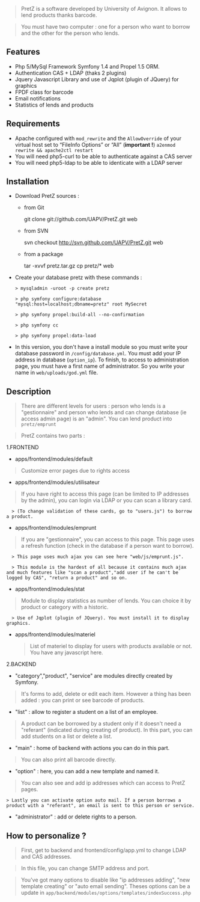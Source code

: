>PretZ is a software developed by University of Avignon. It allows to lend products thanks barcode.

>You must have two computer : one for a person who want to borrow and the other for the person who lends.


Features
--------

*  Php 5/MySql Framework Symfony 1.4 and Propel 1.5 ORM.
*  Authentication CAS + LDAP (thaks 2 plugins)
*  Jquery Javascript Library and use of Jqplot (plugin of JQuery) for graphics
*  FPDF class for barcode
*  Email notifications
*  Statistics of lends and products




Requirements
------------

*  Apache configured with `mod_rewrite` and the `AllowOverride` of your virtual host set to “FileInfo Options” or “All” (**important !**) `a2enmod rewrite && apache2ctl restart`
*  You will need php5-curl to be able to authenticate against a CAS server
*  You will need php5-ldap to be able to identicate with a LDAP server





Installation
------------


* Download PretZ sources :
   * from Git

        git clone git://github.com/UAPV/PretZ.git web

   * from SVN

        svn checkout http://svn.github.com/UAPV/PretZ.git web

   * from a package

        tar -xvvf pretz.tar.gz
        cp pretz/* web

* Create your database pretz with these commands :
       
      > mysqladmin -uroot -p create pretz

      > php symfony configure:database "mysql:host=localhost;dbname=pretz" root MySecret

      > php symfony propel:build-all --no-confirmation

      > php symfony cc
      
      > php symfony propel:data-load

* In this version, you don't have a install module so you must write your database password in `/config/database.yml`. You must add your IP address in database (`option_ip`).
To finish, to access to administration page, you must have a first name of administrator. So you write your name in `web/uploads/god.yml` file.


Description
-----------

> There are different levels for users : person who lends is a "gestionnaire" and person who lends and can change database (ie access admin page) is an "admin".
> You can lend product into `pretz/emprunt`

> PretZ contains two parts :

   1.FRONTEND

   * apps/frontend/modules/default
   > Customize error pages due to rights access

   * apps/frontend/modules/utilisateur
   > If you have right to access this page (can be limited to IP addresses by the admin), you can login via LDAP or you can scan a library card.
   
      > (To change validation of these cards, go to "users.js") to borrow a product.

   * apps/frontend/modules/emprunt
   > If you are "gestionnaire", you can access to this page. This page uses a refresh function (check in the database if a person want to borrow).

      > This page uses much ajax you can see here "web/js/emprunt.js".
	
      > This module is the hardest of all because it contains much ajax and much features like "scan a product","add user if he can't be logged by CAS", "return a product" and so on.

   * apps/frontend/modules/stat
   > Module to display statistics as number of lends. You can choice it by product or category with a historic.
      
      > Use of Jqplot (plugin of JQuery). You must install it to display graphics.

   * apps/frontend/modules/materiel
      > List of materiel to display for users with products available or not. You have any javascript here.



 2.BACKEND

   * "category","product", "service" are modules directly created by Symfony. 
> It's forms to add, delete or edit each item. However a thing has been added : you can print or see barcode of products.

   * "list" : allow to register a student on a list of an employee. 
> A product can be borrowed by a student only if it doesn't need a "referant" (indicated during creating of product). In this part, you can add students on a list or delete a list.

   * "main" : home of backend with actions you can do in this part. 
> You can also print all barcode directly.

   * "option" : here, you can add a new template and named it. 
> You can also see and add ip addresses which can access to PretZ pages. 

    > Lastly you can activate option auto mail. If a person borrows a product with a "referant", an email is sent to this person or service.

   * "administrator" : add or delete rights to a person.



How to personalize ?
---------------------------------------

> First, get to backend and frontend/config/app.yml to change LDAP and CAS addresses. 

> In this file, you can change SMTP address and port.

> You've got many options to disable like "ip addresses adding", "new template creating" or "auto email sending". Theses options can be a update in `app/backend/modules/options/templates/indexSuccess.php`